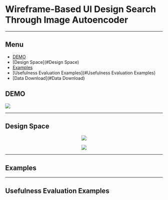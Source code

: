 Wireframe-Based UI Design Search Through Image Autoencoder
============================================================


****
## Menu
* [DEMO](#DEMO)
* [Design Space](#Design Space)
* [Examples](#Examples)
* [Usefulness Evaluation Examples](#Usefulness Evaluation Examples)
* [Data Download](#Data Download)

## DEMO
[![](http://img.youtube.com/vi/StTKtI2s5IA/0.jpg)](https://youtu.be/StTKtI2s5IA "UI Design Search Demo")

----------
## Design Space
<p align="center"><img src="https://github.com/fsewae/fse_wae/blob/master/database_img/DesignSpace.png"></p>

<p align="center"><img src="https://github.com/fsewae/fse_wae/blob/master/database_img/database.png"></p>


----------
## Examples


----------
## Usefulness Evaluation Examples
